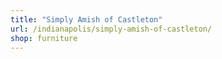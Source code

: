 ```yaml
---
title: "Simply Amish of Castleton"
url: /indianapolis/simply-amish-of-castleton/
shop: furniture
---
```

